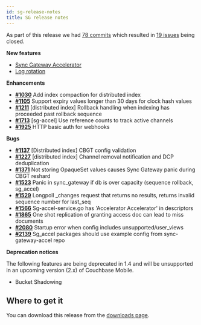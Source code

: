 ```yaml
---
id: sg-release-notes
title: SG release notes
---
```


As part of this release we had [78 commits](https://github.com/couchbase/sync_gateway/compare/1.3.1...1.4.0) which resulted in [19 issues](https://github.com/couchbase/sync_gateway/issues?milestone=19&state=closed) being closed.

__New features__

- [Sync Gateway Accelerator](../../guides/sync-gateway/accelerator.html)
- [Log rotation](../../guides/sync-gateway/log-rotation.html)

__Enhancements__

- [__#1030__](https://github.com/couchbase/sync_gateway/issues/1030) Add index compaction for distributed index
- [__#1105__](https://github.com/couchbase/sync_gateway/issues/1105) Support expiry values longer than 30 days for clock hash values
- [__#1211__](https://github.com/couchbase/sync_gateway/issues/1211) [distributed index] Rollback handling when indexing has proceeded past rollback sequence
- [__#1713__](https://github.com/couchbase/sync_gateway/issues/1713) [sg-accel] Use reference counts to track active channels
- [__#1925__](https://github.com/couchbase/sync_gateway/issues/1925) HTTP basic auth for webhooks

__Bugs__

- [__#1137__](https://github.com/couchbase/sync_gateway/issues/1137) [Distributed index] CBGT config validation
- [__#1227__](https://github.com/couchbase/sync_gateway/issues/1227) [distributed index] Channel removal notification and DCP deduplication
- [__#1371__](https://github.com/couchbase/sync_gateway/issues/1371) Not storing OpaqueSet values causes Sync Gateway panic during CBGT reshard
- [__#1523__](https://github.com/couchbase/sync_gateway/issues/1523) Panic in sync_gateway if db is over capacity (sequence rollback, sg_accel)
- [__#1529__](https://github.com/couchbase/sync_gateway/issues/1529) Longpoll _changes request that returns no results, returns invalid sequence number for last_seq
- [__#1566__](https://github.com/couchbase/sync_gateway/issues/1566) Sg-accel-service.go has 'Accelerator Accelerator' in descriptors
- [__#1865__](https://github.com/couchbase/sync_gateway/issues/1865) One shot replication of granting access doc can lead to miss documents
- [__#2080__](https://github.com/couchbase/sync_gateway/issues/2080) Startup error when config includes unsupported/user_views
- [__#2139__](https://github.com/couchbase/sync_gateway/issues/2139) Sg_accel packages should use example config from sync-gateway-accel repo

__Deprecation notices__

The following features are being deprecated in 1.4 and will be unsupported in an upcoming version (2.x) of Couchbase 
Mobile.

- Bucket Shadowing

## Where to get it

You can download this release from the [downloads page](http://www.couchbase.com/nosql-databases/downloads#couchbase-mobile).